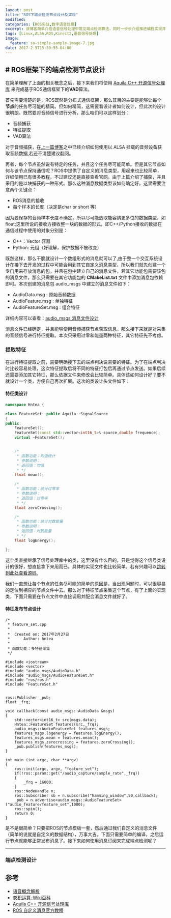```yaml
---
layout: post
title: "ROS下端点检测节点设计及实现"
modified:
categories: [ROS实战,数字语音处理]
excerpt: 该博客简单介绍语音信号处理中常见端点检测算法，同时一步步介绍推进编程实现并测试。
tags: [Linux,ALSA,ROS,Kinect2,语音信号处理]
image: 
  feature: so-simple-sample-image-7.jpg
date: 2017-2-5T15:39:55-04:00
---
```



## # ROS框架下的端点检测节点设计

在简单理解了上面的相关概念之后，接下来我们将使用 [Aquila C++ 开源信号处理库](http://aquila-dsp.org/articles/examples/) 来完成基于ROS通信框架下的**VAD**算法。

首先需要清楚的是，ROS既然是分布式通信框架，那么其目的主要是能够让每个**节点**的任务尽可能的精简。但如何精简，这需要看设计者如何设计，但此次的设计很明朗。既然要对音频信号进行分析，那么咱们可以这样划分：

- 音频捕获
- 特征提取
- VAD算法

对于音频捕获，在[上一篇博客](http://hntea.xyz/ros%E5%AE%9E%E6%88%98/ROS%E4%B8%8B%E4%BD%BF%E7%94%A8Kinect2%E8%BF%9B%E8%A1%8C%E9%9F%B3%E9%A2%91%E9%87%87%E9%9B%86/)之中已经介绍如何使用以 ALSA 挂载的音频设备获取音频数据,若还不清楚建议翻阅。

再者，每个节点虽然说有特定的任务，并且这个任务尽可能简单。但是其它节点如何与该节点保持通信呢？ROS中提供了自定义的消息类型，用起来也比较简单，详细使用已有很多教程，不过建议还是直接查看官网。由于上篇介绍了捕获，并且采用的是以块捕获的一种形式。那么这种消息数据类型该如何确定好。这里需要注意两个关键点：

- ROS消息的接收
- 每个样本的长度（决定是char or short 等）

因为要保存的音频样本长度不确定，所以尽可能选取能容纳更多位的数据类型，如float;这里所说的接收方接收整一块的数据的形式，即C++/Python接收的数据在通信过程中使用的对象分别是：

- C++：Vector 容器
- Python: 元组（好理解，保护数据不被改变）

既然这样，那么干脆就设计一个数组形式的消息就可以了,由于整一个交互系统设计在接下去开发的过程中可能会用到其它自定义消息类型，所以我们就先创建一个专门用来存放消息的包，并且在包中建立自己的消息文件，若其它功能包需要该包的消息文件，那么只需要在其它功能包的 **CMakeList.txt** 文件中添加消息包依赖即可。本次创建的消息包 audio_msgs 中建立的消息文件如下：

- AudioData.msg : 原始音频数据
- AudioFeature.msg : 单独特征
- AudioFeatureSet.msg : 组合特征

详细内容可以查看：[audio_msgs 消息文件设计](https://github.com/hntea/speech-system-zh/tree/master/src/audio_msgs)

消息文件已经确定，并且能够使用音频捕获节点获取信息。那么接下来就是对采集的音频信号进行特征提取。本次只采用过零和能量两种特征，其它特征先不考虑。

### 提取特征

在进行特征提取之前，需要明确接下去的端点判决说需要的特征。为了在端点判决时比较容易处理，这次特征提取后将不同的特征打包后再通过节点发送。如果后续还需要添加其它特征，那么依据文件来修改会比较简单。具体该如何设计好？要不就设计一个类，方便自己再次扩展。这次的类设计头文件如下：

####  特征类设计

```c++
namespace Hntea {

class FeatureSet: public Aquila::SignalSource
{
public:
	FeatureSet();
	FeatureSet(const std::vector<int16_t>& source,double frequence);
	virtual ~FeatureSet();


	/*
	 * 函数功能：均值统计
	 * 参数说明：
	 * 返回值：均值
	 * */
	float mean();

	/*
	 * 函数功能：统计过零率
	 * 参数说明：
	 * 返回值：过零率
	 * */
	float zeroCrossing();

	/*
	 * 函数功能：统计对数能量
	 * 参数说明：
	 * 返回值：对数能量
	 * */
	float logEnergy();

};
```

这个类直接继承了信号处理库中的类，这里没有什么目的，只是觉得这个信号类设计的很好，想直接拿下来用而已。具体的实现文件也比较简单。若有兴趣可以[跳转到此处查看源码.](https://github.com/hntea/speech-system-zh/blob/master/src/audio_fectures/src/feature_set/FeatureSet.cpp)

我们一直想让每个节点的任务尽可能的简单的原因是，当出现问题时，可以很容易的定位到相应的节点文件中去。那么对于特征节点采集这个节点，有了上面的实现类，下面只需要在节点文件中直接调用并配合消息文件就好了。

####  特征发布节点设计

```
/*
 * feature_set.cpp
 *
 *  Created on: 2017年2月27日
 *      Author: hntea
 *
 * 函数功能：多特征采集
 */

#include <iostream>
#include <vector>
#include "audio_msgs/AudioData.h"
#include "audio_msgs/AudioFeatureSet.h"
#include "ros/ros.h"
#include "FeatureSet.h"


ros::Publisher _pub;
float _frq;

void callback(const audio_msgs::AudioData &msgs)
{
	std::vector<int16_t> src(msgs.data);
	Hntea::FeatureSet features(src,_frq);
	audio_msgs::AudioFeatureSet features_msgs;
	features_msgs.logenergy = features.logEnergy();
	features_msgs.mean = features.mean();
	features_msgs.zerocrossing = features.zeroCrossing();
	_pub.publish(features_msgs);
}

int main (int argc, char **argv)
{
	ros::init(argc, argv, "feature_set");
	if(!ros::param::get("/audio_capture/sample_rate",_frq))
	{
		_frq = 16000;
	}
	ros::NodeHandle n;
	ros::Subscriber sb = n.subscribe("hamming_window",50,callback);
	_pub = n.advertise<audio_msgs::AudioFeatureSet>("audio_feature/feature_set",1000);
	ros::spin();
	return 0;
}

```
是不是很简单？只要把ROS的节点模板一套，然后通过我们自定义的消息文件（简单的说就是自定义的数据结构），万事大吉。下面只需要简单的编译，之后运行节点就能够正常发布消息了。接下来如何使用消息订阅来完成端点检测呢？

---

### 端点检测设计

## 参考

- [语音概念解析](http://scispeech.sourceforge.net/Chinese/Dev-pre.htm)
- [卷积运算-Wiki百科](https://zh.wikipedia.org/wiki/%E5%8D%B7%E7%A7%AF)
- [Aquila C++ 开源信号处理库](http://aquila-dsp.org/articles/examples/)
- [ROS 自定义消息官方教程](http://wiki.ros.org/cn/ROS/Tutorials/DefiningCustomMessages)